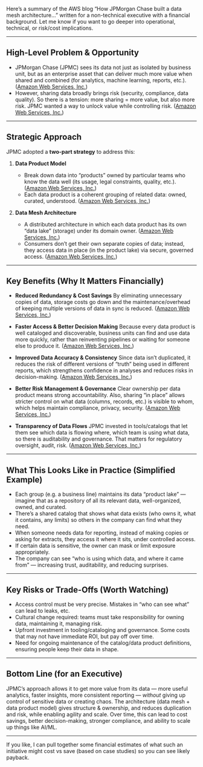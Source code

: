 Here’s a summary of the AWS blog “How JPMorgan Chase built a data mesh architecture…” written for a non-technical executive with a financial background. Let me know if you want to go deeper into operational, technical, or risk/cost implications.

---

## High-Level Problem & Opportunity

* JPMorgan Chase (JPMC) sees its data not just as isolated by business unit, but as an enterprise asset that can deliver much more value when shared and combined (for analytics, machine learning, reports, etc.). ([Amazon Web Services, Inc.][1])
* However, sharing data broadly brings risk (security, compliance, data quality). So there is a tension: more sharing = more value, but also more risk. JPMC wanted a way to unlock value while controlling risk. ([Amazon Web Services, Inc.][1])

---

## Strategic Approach

JPMC adopted a **two-part strategy** to address this:

1. **Data Product Model**

   * Break down data into “products” owned by particular teams who know the data well (its usage, legal constraints, quality, etc.). ([Amazon Web Services, Inc.][1])
   * Each data product is a coherent grouping of related data: owned, curated, understood. ([Amazon Web Services, Inc.][1])

2. **Data Mesh Architecture**

   * A distributed architecture in which each data product has its own “data lake” (storage) under its domain owner. ([Amazon Web Services, Inc.][1])
   * Consumers don’t get their own separate copies of data; instead, they access data in place (in the product lake) via secure, governed access. ([Amazon Web Services, Inc.][1])

---

## Key Benefits (Why It Matters Financially)

* **Reduced Redundancy & Cost Savings**
  By eliminating unnecessary copies of data, storage costs go down and the maintenance/overhead of keeping multiple versions of data in sync is reduced. ([Amazon Web Services, Inc.][1])

* **Faster Access & Better Decision Making**
  Because every data product is well cataloged and discoverable, business units can find and use data more quickly, rather than reinventing pipelines or waiting for someone else to produce it. ([Amazon Web Services, Inc.][1])

* **Improved Data Accuracy & Consistency**
  Since data isn’t duplicated, it reduces the risk of different versions of “truth” being used in different reports, which strengthens confidence in analyses and reduces risks in decision-making. ([Amazon Web Services, Inc.][1])

* **Better Risk Management & Governance**
  Clear ownership per data product means strong accountability. Also, sharing “in place” allows stricter control on what data (columns, records, etc.) is visible to whom, which helps maintain compliance, privacy, security. ([Amazon Web Services, Inc.][1])

* **Transparency of Data Flows**
  JPMC invested in tools/catalogs that let them see which data is flowing where, which team is using what data, so there is auditability and governance. That matters for regulatory oversight, audit, risk. ([Amazon Web Services, Inc.][1])

---

## What This Looks Like in Practice (Simplified Example)

* Each group (e.g. a business line) maintains its data “product lake” — imagine that as a repository of all its relevant data, well-organized, owned, and curated.
* There’s a shared catalog that shows what data exists (who owns it, what it contains, any limits) so others in the company can find what they need.
* When someone needs data for reporting, instead of making copies or asking for extracts, they access it where it sits, under controlled access.
* If certain data is sensitive, the owner can mask or limit exposure appropriately.
* The company can see “who is using which data, and where it came from” — increasing trust, auditability, and reducing surprises.

---

## Key Risks or Trade-Offs (Worth Watching)

* Access control must be very precise. Mistakes in “who can see what” can lead to leaks, etc.
* Cultural change required: teams must take responsibility for owning data, maintaining it, managing risk.
* Upfront investment in tooling/cataloging and governance. Some costs that may not have immediate ROI, but pay off over time.
* Need for ongoing maintenance of the catalog/data product definitions, ensuring people keep their data in shape.

---

## Bottom Line (for an Executive)

JPMC’s approach allows it to get more value from its data — more useful analytics, faster insights, more consistent reporting — *without* giving up control of sensitive data or creating chaos. The architecture (data mesh + data product model) gives structure & ownership, and reduces duplication and risk, while enabling agility and scale. Over time, this can lead to cost savings, better decision-making, stronger compliance, and ability to scale up things like AI/ML.

---

If you like, I can pull together some financial estimates of what such an initiative might cost vs save (based on case studies) so you can see likely payback.

[1]: https://aws.amazon.com/blogs/big-data/how-jpmorgan-chase-built-a-data-mesh-architecture-to-drive-significant-value-to-enhance-their-enterprise-data-platform/ "How JPMorgan Chase built a data mesh architecture to drive significant value to enhance their enterprise data platform | AWS Big Data Blog"
